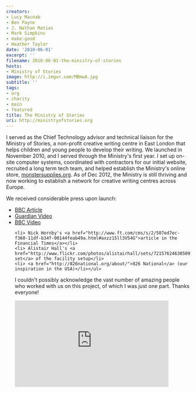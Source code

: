 ```yaml
---
creators:
- Lucy Macnab
- Ben Payne
- J. Nathan Matias
- Mark Simpkins
- make:good
- Heather Taylor
date: '2010-06-01'
excerpt: ''
filename: 2010-06-01-the-ministry-of-stories
hosts:
- Ministry of Stories
image: http://i.imgur.com/MBmwA.jpg
subtitle: ''
tags:
- org
- charity
- main
- featured
title: The Ministry of Stories
uri: http://ministryofstories.org
---
```


<p>I served as the Chief Technology advisor and technical liaison for the Ministry of Stories, a non-profit creative writing centre in East London that helps children and young people to develop their writing. We launched in November 2010, and I served through the Ministry's first year. I set up on-site computer systems, coordinated with contractors for our initial website, recruited a long term tech team, and helped establish the Ministry's online store, <a href="http://www.monstersupplies.org">monstersupplies.org</a>. As of Dec 2012, the Ministry is still thriving and now working to establish a network for creative writing centres across Europe.</p>
<p>We received considerable press upon launch:</p>
    <ul><li> <a href="http://news.bbc.co.uk/today/hi/today/newsid_9210000/9210541.stm">BBC Article</a></li>
    <li> <a href="http://www.guardian.co.uk/books/video/2010/nov/19/nick-hornby-ministry-stories-video">Guardian Video</a> </li>
    <li> <a href="http://www.bbc.co.uk/news/education-11794306">BBC Video</a></li>

    <li> Nick Hornby's <a href="http://www.ft.com/cms/s/2/507ed7ec-f360-11df-b34f-00144feab49a.html#axzz15ll3V54G">article in the Financial Times</a></li>
    <li> Alistair Hall's <a href="http://www.flickr.com/photos/alistairhall/sets/72157624630509531/">flickr set</a> of the facility setup</li>
    <li> <a href="http://826national.org/about/">826 National</a> (our inspiration in the USA)</li></ul>

<p>I couldn't possibly acknowledge the vast number of amazing people who worked with us on this project, of which I was just one part. Thanks everyone!</p>

<iframe width="420" height="236" src="http://www.youtube.com/embed/Qwz0UVKLaUU" frameborder="0" allowfullscreen></iframe>
